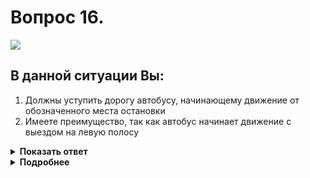 # Вопрос 16.

![](https://s.drom.ru/i24228/pdd/tickets/2016/1543885312.jpg)

## В данной ситуации Вы:

1. Должны уступить дорогу автобусу, начинающему движение от обозначенного места остановки
2. Имеете преимущество, так как автобус начинает движение с выездом на левую полосу

<details>
<summary><b>Показать ответ</b></summary>
Правильный ответ: 1
</details>
<details>
<summary><b>Подробнее</b></summary>
В населённых пунктах, обозначенных соответствующим знаком с белым фоном, при трогании от обозначенного места остановки автобусы и троллейбусы имеют преимущество. При этом водители троллейбусов и автобусов могут начинать движение только после того, как убедятся, что им уступают дорогу. Этот пункт Правил предусматривает редкий случай - равнозначную ответственность водителей за разрешение дорожной ситуации.
(Пункт 18.3 ПДД)
</details>